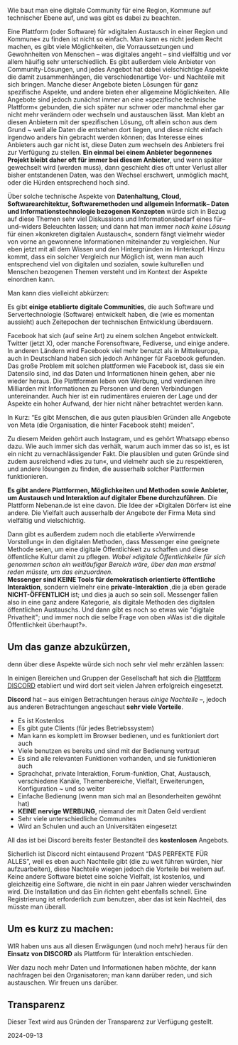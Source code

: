 Wie baut man eine digitale Community für eine Region, Kommune auf technischer Ebene auf, und was gibt es dabei zu beachten. 

Eine Plattform (oder Software) für »digitalen Austausch in einer Region und Kommune« zu finden ist nicht so einfach. Man kann es nicht jedem Recht machen, es gibt viele Möglichkeiten, die Vorraussetzungen und Gewohnheiten von Menschen – was digitales angeht – sind vielfältig und vor allem häuifig sehr unterschiedlich. Es gibt außerdem viele Anbieter von Community-Lösungen, und jedes Angebot hat dabei vielschichtige Aspekte die damit zusammenhängen, die verschiedenartige Vor- und Nachteile mit sich bringen. Manche dieser Angebote bieten Lösungen für ganz spezifische Aspekte, und andere bieten eher allgemeine Möglichkeiten. Alle Angebote sind jedoch zunächst immer an eine »spezifische technische Plattform« gebunden, die sich später nur schwer oder manchmal eher gar nicht mehr verändern oder wechseln und austauschen lässt. Man klebt an diesen Anbietern mit der spezifischen Lösung, oft allein schon aus dem Grund ~ weil alle Daten die entstehen dort liegen, und diese nicht einfach irgendwo anders hin gebracht werden können; das Interesse eines Anbieters auch gar nicht ist, diese Daten zum wechseln des Anbieters frei zur Verfügung zu stellen. **Ein einmal bei einem Anbieter begonnenes Projekt bleibt daher oft für immer bei diesem Anbieter**, und wenn später gewechselt wird (werden muss), dann geschieht dies oft unter Verlust aller bisher entstandenen Daten, was den Wechsel erschwert, unmöglich macht, oder die Hürden entsprechend hoch sind. 

Über solche technische Aspekte von **Datenhaltung, Cloud, Softwarearchitektur, Softwaremethoden und allgemein Informatik– Daten und Informationstechnologie bezogenen Konzepten** würde sich in Bezug auf diese Themen sehr viel Diskussions und Informationsbedarf eines für–und–widers Beleuchten lassen; und dann hat man immer *noch keine Lösung* für einen »konkreten digitalen Austausch«, sondern fängt vielmehr wieder von vorne an gewonnene Informationen miteinander zu vergleichen. Nur eben jetzt mit all dem Wissen und den Hintergründen im Hinterkopf. Hinzu kommt, dass ein solcher Vergleich nur Möglich ist, wenn man auch entsprechend viel von digitalen und sozialen, sowie kulturellen und Menschen bezogenen Themen versteht und im Kontext der Aspekte einordnen kann. 

Man kann dies vielleicht abkürzen: 

Es gibt **einige etablierte digitale Communities**, die auch Software und Servertechnologie (Software) entwickelt haben, die (wie es momentan aussieht) auch Zeitepochen der technischen Entwicklung überdauern. 

Facebook hat sich (auf seine Art) zu einem solchen Angebot entwickelt. Twitter (jetzt X), oder manche Forensoftware, Fediverse, und einige andere. In anderen Ländern wird Facebook viel mehr benutzt als in Mitteleuropa, auch in Deutschland haben sich jedoch Anhänger für Facebook gefunden. Das große Problem mit solchen plattformen wie Facebook ist, dass sie ein Datensilo sind, ind das Daten und Informationen hinein gehen, aber nie wieder heraus. Die Plattformen leben von Werbung, und verdienen ihre Milliarden mit Informationen zu Personen und deren Verbindungen untereinander. Auch hier ist ein rudimentäres eruieren der Lage und der Aspekte ein hoher Aufwand, der hier nicht näher betrachtet werden kann.    

In Kurz: “Es gibt Menschen, die aus guten plausiblen Gründen alle Angebote von Meta (die Organisation, die hinter Facebook steht) meiden". 

Zu diesem Meiden gehört auch Instagram, und es gehört Whatsapp ebenso dazu. Wie auch immer sich das verhält, warum auch immer das so ist, es ist ein nicht zu vernachlässigender Fakt. Die plausiblen und guten Gründe sind zudem ausreichend »dies zu tun«, und vielmehr auch sie zu respektieren, und andere lösungen zu finden, die ausserhalb solcher Plattformen funktionieren. 

**Es gibt andere Plattformen, Möglichkeiten und Methoden sowie Anbieter, um Austausch und Interaktion auf digitaler Ebene durchzuführen.** Die Plattform Nebenan.de ist eine davon. Die Idee der »Digitalen Dörfer« ist eine andere. Die Vielfalt auch ausserhalb der Angebote der Firma Meta sind vielfältig und vielschichtig. 

Dann gibt es außerdem zudem noch die etablierte »Verwirrende Vorstellung« in den digitalen Methoden, dass Messenger eine geeignete Methode seien, um eine digitale Öffentlichkeit zu schaffen und diese öffentliche Kultur damit zu pflegen. *Wobei »digitale Öffentlichkeit« für sich genommen schon ein weitläufiger Bereich wäre, über den man erstmal reden müsste, um das einzuordnen.*    
**Messenger sind KEINE Tools für demokratisch orientierte öffentliche Interaktion**, sondern vielmehr eine **private-Interaktion** ,die ja eben gerade **NICHT-ÖFFENTLICH** ist; und dies ja auch so sein soll. Messenger fallen also in eine ganz andere Kategorie, als digitale Methoden des digitalen öffentlichen Austauschs. Und dann gibt es noch so etwas wie "digitale Privatheit"; und immer noch die selbe Frage von oben »Was ist die digitale Öffentlichkeit überhaupt?».

## Um das ganze abzukürzen, 

denn über diese Aspekte würde sich noch sehr viel mehr erzählen lassen:

In einigen Bereichen und Gruppen der Gesellschaft hat sich die [Plattform DISCORD](https://de.wikipedia.org/wiki/Discord) etabliert und wird dort seit vielen Jahren erfolgreich eingesetzt. 

**Discord** hat – aus einigen Betrachtungen heraus *einige Nachteile* –, jedoch aus anderen Betrachtungen angeschaut **sehr viele Vorteile**. 

- Es ist Kostenlos  
- Es gibt gute Clients (für jedes Betriebssystem)  
- Man kann es komplett im Browser bedienen, und es funktioniert dort auch  
- Viele benutzen es bereits und sind mit der Bedienung vertraut  
- Es sind alle relevanten Funktionen vorhanden, und sie funktionieren auch  
- Sprachchat, private Interaktion, Forum-funktion, Chat, Austausch, verschiedene Kanäle, Themenbereiche, Vielfalt, Erweiterungen, Konfiguration ~ und so weiter  
- Einfache Bedienung  (wenn man sich mal an Besonderheiten gewöhnt hat)  
- **KEINE nervige WERBUNG**, niemand der mit Daten Geld verdient
- Sehr viele unterschiedliche Communites
- Wird an Schulen und auch an Universitäten eingesetzt

All das ist bei Discord bereits fester Bestandteil des **kostenlosen** Angebots. 

Sicherlich ist Discord nicht eintausend Prozent “DAS PERFEKTE FÜR ALLES”, weil es eben auch Nachteile gibt (die zu weit führen würden, hier aufzuarbeiten), diese Nachteile wiegen jedoch die Vorteile bei weitem auf. Keine andere Software bietet eine solche Vielfalt, ist kostenlos, und gleichzeitig eine Software, die nicht in ein paar Jahren wieder verschwinden wird. Die Installation und das Ein
ŕichten geht ebenfalls schnell. Eine Registrierung ist erforderlich zum benutzen, aber das ist kein Nachteil, das müsste man überall. 

## Um es kurz zu machen: 

WIR haben uns aus all diesen Erwägungen (und noch mehr) heraus für den **Einsatz von DISCORD** als Plattform für Interaktion entschieden. 

Wer dazu noch mehr Daten und Informationen haben möchte, der kann nachfragen bei den Organisatoren; man kann darüber reden, und sich austauschen. Wir freuen uns darüber. 

## Transparenz

Dieser Text wird aus Gründen der Transparenz zur Verfügung gestellt. 

2024-09-13


